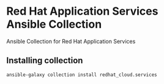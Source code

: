 # Red Hat Application Services Ansible Collection

Ansible Collection for Red Hat Application Services

## Installing collection

```shell
ansible-galaxy collection install redhat_cloud.services
```
